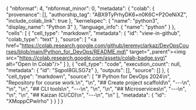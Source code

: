 {
  "nbformat": 4,
  "nbformat_minor": 0,
  "metadata": {
    "colab": {
      "provenance": [],
      "authorship_tag": "ABX9TyPrhyDK6+n0K6C+P2OeNiXZ",
      "include_colab_link": true
    },
    "kernelspec": {
      "name": "python3",
      "display_name": "Python 3"
    },
    "language_info": {
      "name": "python"
    }
  },
  "cells": [
    {
      "cell_type": "markdown",
      "metadata": {
        "id": "view-in-github",
        "colab_type": "text"
      },
      "source": [
        "<a href=\"https://colab.research.google.com/github/jeremyclarkaz/DevOpsCourses/blob/main/Python_for_DevOps/README.md\" target=\"_parent\"><img src=\"https://colab.research.google.com/assets/colab-badge.svg\" alt=\"Open In Colab\"/></a>"
      ]
    },
    {
      "cell_type": "code",
      "execution_count": null,
      "metadata": {
        "id": "Sqpol8GLSG7z"
      },
      "outputs": [],
      "source": []
    },
    {
      "cell_type": "markdown",
      "source": [
        "# Python for DevOps 2024\n",
        "Repository for course work.\n",
        "\n",
        "## Create project scaffold\n",
        "---\n",
        "\n",
        "\n",
        "## CLI tools\n",
        "---\n",
        "\n",
        "\n",
        "## Microservices\n",
        "---\n",
        "\n",
        "\n",
        "## Kaizan (CI/CD)\n",
        "---\n",
        "\n"
      ],
      "metadata": {
        "id": "XMoppCPwIrho"
      }
    }
  ]
}